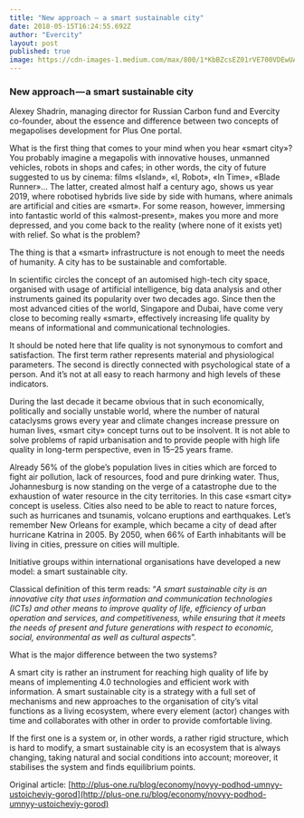 ```yaml
---
title: "New approach — a smart sustainable city"
date: 2018-05-15T16:24:55.692Z
author: "Evercity"
layout: post
published: true
image: https://cdn-images-1.medium.com/max/800/1*KbBZcsEZ01rVE700VDEwUA.jpeg
---
```


### New approach — a smart sustainable city

Alexey Shadrin, managing director for Russian Carbon fund and Evercity co-founder, about the essence and difference between two concepts of megapolises development for Plus One portal.



What is the first thing that comes to your mind when you hear «smart city»? You probably imagine a megapolis with innovative houses, unmanned vehicles, robots in shops and cafes; in other words, the city of future suggested to us by cinema: films «Island», «I, Robot», «In Time», «Blade Runner»… The latter, created almost half a century ago, shows us year 2019, where robotised hybrids live side by side with humans, where animals are artificial and cities are «smart». For some reason, however, immersing into fantastic world of this «almost-present», makes you more and more depressed, and you come back to the reality (where none of it exists yet) with relief. So what is the problem?

The thing is that a «smart» infrastructure is not enough to meet the needs of humanity. A city has to be sustainable and comfortable.

In scientific circles the concept of an automised high-tech city space, organised with usage of artificial intelligence, big data analysis and other instruments gained its popularity over two decades ago. Since then the most advanced cities of the world, Singapore and Dubai, have come very close to becoming really «smart», effectively increasing life quality by means of informational and communicational technologies.

It should be noted here that life quality is not synonymous to comfort and satisfaction. The first term rather represents material and physiological parameters. The second is directly connected with psychological state of a person. And it’s not at all easy to reach harmony and high levels of these indicators.

During the last decade it became obvious that in such economically, politically and socially unstable world, where the number of natural cataclysms grows every year and climate changes increase pressure on human lives, «smart city» concept turns out to be insolvent. It is not able to solve problems of rapid urbanisation and to provide people with high life quality in long-term perspective, even in 15–25 years frame.

Already 56% of the globe’s population lives in cities which are forced to fight air pollution, lack of resources, food and pure drinking water. Thus, Johannesburg is now standing on the verge of a catastrophe due to the exhaustion of water resource in the city territories. In this case «smart city» concept is useless. Cities also need to be able to react to nature forces, such as hurricanes and tsunamis, volcano eruptions and earthquakes. Let’s remember New Orleans for example, which became a city of dead after hurricane Katrina in 2005. By 2050, when 66% of Earth inhabitants will be living in cities, pressure on cities will multiple.

Initiative groups within international organisations have developed a new model: a smart sustainable city.

Classical definition of this term reads: “_A smart sustainable city is an innovative city that uses information and communication technologies (ICTs) and other means to improve quality of life, efficiency of urban operation and services, and competitiveness, while ensuring that it meets the needs of present and future generations with respect to economic, social, environmental as well as cultural aspects_”.

What is the major difference between the two systems?

A smart city is rather an instrument for reaching high quality of life by means of implementing 4.0 technologies and efficient work with information. A smart sustainable city is a strategy with a full set of mechanisms and new approaches to the organisation of city’s vital functions as a living ecosystem, where every element (actor) changes with time and collaborates with other in order to provide comfortable living.

If the first one is a system or, in other words, a rather rigid structure, which is hard to modify, a smart sustainable city is an ecosystem that is always changing, taking natural and social conditions into account; moreover, it stabilises the system and finds equilibrium points.

Original article: [http://plus-one.ru/blog/economy/novyy-podhod-umnyy-ustoicheviy-gorod](http://plus-one.ru/blog/economy/novyy-podhod-umnyy-ustoicheviy-gorod)

